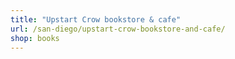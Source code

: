 ```yaml
---
title: "Upstart Crow bookstore & cafe"
url: /san-diego/upstart-crow-bookstore-and-cafe/
shop: books
---
```

